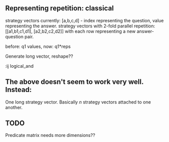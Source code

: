## Representing repetition: classical

strategy vectors currently: [a,b,c,d] - index representing the question, value representing the answer.
strategy vectors with 2-fold parallel repetition:
[[a1,b1,c1,d1],
 [a2,b2,c2,d2]]
with each row representing a new answer-question pair.

before: q1 values, now: q1*reps

Generate long vector, reshape??

:ij
logical_and


## The above doesn't seem to work very well. Instead:

One long strategy vector.
Basically _n_ strategy vectors attached to one another.


## TODO
Predicate matrix needs more dimensions??